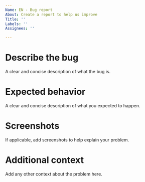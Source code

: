 ```yaml
---
Name: EN - Bug report
About: Create a report to help us improve
Title: ''
Labels: ''
Assignees: ''

---
```


# **Describe the bug**

A clear and concise description of what the bug is.


# **Expected behavior**

A clear and concise description of what you expected to happen.


# **Screenshots**
If applicable, add screenshots to help explain your problem.


# **Additional context**

Add any other context about the problem here.
